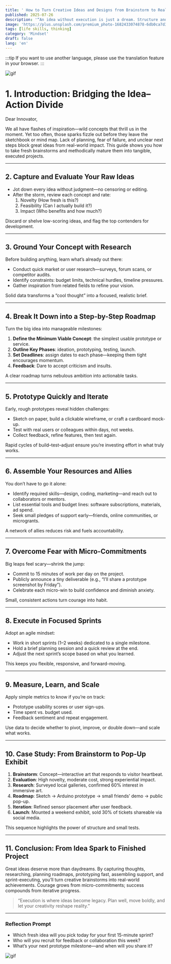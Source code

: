 ```yaml
---
title: ' How to Turn Creative Ideas and Designs from Brainstorm to Reality'
published: 2025-07-26
description: '“An idea without execution is just a dream. Structure and courage bring it to life.”'
image: 'https://plus.unsplash.com/premium_photo-1682433074878-6db0ca7d3f67?w=600&auto=format&fit=crop&q=60&ixlib=rb-4.1.0&ixid=M3wxMjA3fDB8MHxwaG90by1yZWxhdGVkfDh8fHxlbnwwfHx8fHw%3D'
tags: [life skills, thinking]
category: 'Mindset'
draft: false 
lang: 'en'
---
```


:::tip
If you want to use another language, please use the translation feature in your browser.
:::

![gif](https://media1.tenor.com/m/ZSrQ-qmx-VgAAAAd/anime-letters.gif)

# 1. Introduction: Bridging the Idea–Action Divide

Dear Innovator,

We all have flashes of inspiration—wild concepts that thrill us in the moment. Yet too often, those sparks fizzle out before they leave the sketchbook or mind map. Lack of planning, fear of failure, and unclear next steps block great ideas from real-world impact. This guide shows you how to take fresh brainstorms and methodically mature them into tangible, executed projects.

---

## 2. Capture and Evaluate Your Raw Ideas

- Jot down every idea without judgment—no censoring or editing.  
- After the storm, review each concept and rate:  
  1. Novelty (How fresh is this?)  
  2. Feasibility (Can I actually build it?)  
  3. Impact (Who benefits and how much?)  

Discard or shelve low-scoring ideas, and flag the top contenders for development.

---

## 3. Ground Your Concept with Research

Before building anything, learn what’s already out there:

- Conduct quick market or user research—surveys, forum scans, or competitor audits.  
- Identify constraints: budget limits, technical hurdles, timeline pressures.  
- Gather inspiration from related fields to refine your vision.

Solid data transforms a “cool thought” into a focused, realistic brief.

---

## 4. Break It Down into a Step-by-Step Roadmap

Turn the big idea into manageable milestones:

1. **Define the Minimum Viable Concept**: the simplest usable prototype or service.  
2. **Outline Key Phases**: ideation, prototyping, testing, launch.  
3. **Set Deadlines**: assign dates to each phase—keeping them tight encourages momentum.  
4. **Feedback**: Dare to accept criticism and insults.

A clear roadmap turns nebulous ambition into actionable tasks.

---

## 5. Prototype Quickly and Iterate

Early, rough prototypes reveal hidden challenges:

- Sketch on paper, build a clickable wireframe, or craft a cardboard mock-up.  
- Test with real users or colleagues within days, not weeks.  
- Collect feedback, refine features, then test again.

Rapid cycles of build–test–adjust ensure you’re investing effort in what truly works.

---

## 6. Assemble Your Resources and Allies

You don’t have to go it alone:

- Identify required skills—design, coding, marketing—and reach out to collaborators or mentors.  
- List essential tools and budget lines: software subscriptions, materials, ad spend.  
- Seek small pledges of support early—friends, online communities, or microgrants.

A network of allies reduces risk and fuels accountability.

---

## 7. Overcome Fear with Micro-Commitments

Big leaps feel scary—shrink the jump:

- Commit to 15 minutes of work per day on the project.  
- Publicly announce a tiny deliverable (e.g., “I’ll share a prototype screenshot by Friday”).  
- Celebrate each micro-win to build confidence and diminish anxiety.

Small, consistent actions turn courage into habit.

---

## 8. Execute in Focused Sprints

Adopt an agile mindset:

- Work in short sprints (1–2 weeks) dedicated to a single milestone.  
- Hold a brief planning session and a quick review at the end.  
- Adjust the next sprint’s scope based on what you learned.

This keeps you flexible, responsive, and forward-moving.

---

## 9. Measure, Learn, and Scale

Apply simple metrics to know if you’re on track:

- Prototype usability scores or user sign-ups.  
- Time spent vs. budget used.  
- Feedback sentiment and repeat engagement.

Use data to decide whether to pivot, improve, or double down—and scale what works.

---

## 10. Case Study: From Brainstorm to Pop-Up Exhibit

1. **Brainstorm**: Concept—interactive art that responds to visitor heartbeat.  
2. **Evaluation**: High novelty, moderate cost, strong experiential impact.  
3. **Research**: Surveyed local galleries, confirmed 60% interest in immersive art.  
4. **Roadmap**: Sketch → Arduino prototype → small friends’ demo → public pop-up.  
5. **Iteration**: Refined sensor placement after user feedback.  
6. **Launch**: Mounted a weekend exhibit, sold 30% of tickets shareable via social media.

This sequence highlights the power of structure and small tests.

---

## 11. Conclusion: From Idea Spark to Finished Project

Great ideas deserve more than daydreams. By capturing thoughts, researching, planning roadmaps, prototyping fast, assembling support, and sprint-executing, you’ll turn creative brainstorms into real-world achievements. Courage grows from micro-commitments; success compounds from iterative progress.

> “Execution is where ideas become legacy. Plan well, move boldly, and let your creativity reshape reality.”

---

### Reflection Prompt

- Which fresh idea will you pick today for your first 15-minute sprint?  
- Who will you recruit for feedback or collaboration this week?  
- What’s your next prototype milestone—and when will you share it?  

![gif](https://media.tenor.com/MUPLXu5TIiYAAAAM/majo-no-tabitabi-elaina.gif)
